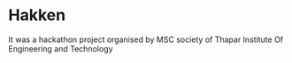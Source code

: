 # Hakken

It was a hackathon project organised by MSC society of Thapar Institute Of Engineering and Technology

